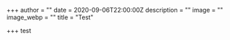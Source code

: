 +++
author = ""
date = 2020-09-06T22:00:00Z
description = ""
image = ""
image_webp = ""
title = "Test"

+++
test